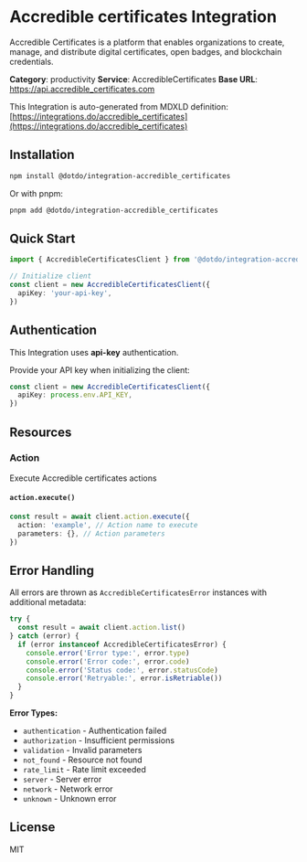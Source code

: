 # Accredible certificates Integration

Accredible Certificates is a platform that enables organizations to create, manage, and distribute digital certificates, open badges, and blockchain credentials.

**Category**: productivity
**Service**: AccredibleCertificates
**Base URL**: https://api.accredible_certificates.com

This Integration is auto-generated from MDXLD definition: [https://integrations.do/accredible_certificates](https://integrations.do/accredible_certificates)

## Installation

```bash
npm install @dotdo/integration-accredible_certificates
```

Or with pnpm:

```bash
pnpm add @dotdo/integration-accredible_certificates
```

## Quick Start

```typescript
import { AccredibleCertificatesClient } from '@dotdo/integration-accredible_certificates'

// Initialize client
const client = new AccredibleCertificatesClient({
  apiKey: 'your-api-key',
})
```

## Authentication

This Integration uses **api-key** authentication.

Provide your API key when initializing the client:

```typescript
const client = new AccredibleCertificatesClient({
  apiKey: process.env.API_KEY,
})
```

## Resources

### Action

Execute Accredible certificates actions

#### `action.execute()`

```typescript
const result = await client.action.execute({
  action: 'example', // Action name to execute
  parameters: {}, // Action parameters
})
```

## Error Handling

All errors are thrown as `AccredibleCertificatesError` instances with additional metadata:

```typescript
try {
  const result = await client.action.list()
} catch (error) {
  if (error instanceof AccredibleCertificatesError) {
    console.error('Error type:', error.type)
    console.error('Error code:', error.code)
    console.error('Status code:', error.statusCode)
    console.error('Retryable:', error.isRetriable())
  }
}
```

**Error Types:**

- `authentication` - Authentication failed
- `authorization` - Insufficient permissions
- `validation` - Invalid parameters
- `not_found` - Resource not found
- `rate_limit` - Rate limit exceeded
- `server` - Server error
- `network` - Network error
- `unknown` - Unknown error

## License

MIT
